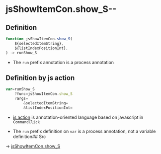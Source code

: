 # jsShowItemCon.show_S--

## Definition

```js.js
function jsShowItemCon.show_S(
	${selectedItemString},
	${listIndexPositionInt},
) -> runShow_S
```

- The `run` prefix annotation is a process annotation
## Definition by js action

```js.js
var=runShow_S
	?func=jsShowItemCon.show_S
	?args=
		&selectedItemString=
		&listIndexPositionInt=
```

- [js action](#) is annotation-oriented language based on javascript in `CommandClick`

- The `run` prefix definition on `var` is a process annotation, not a variable definition## Src

-> [jsShowItemCon.show_S](https://github.com/puutaro/CommandClick/blob/master/app/src/main/java/com/puutaro/commandclick/fragment_lib/terminal_fragment/js_interface/list_index/JsShowItemCon.kt#L26)


